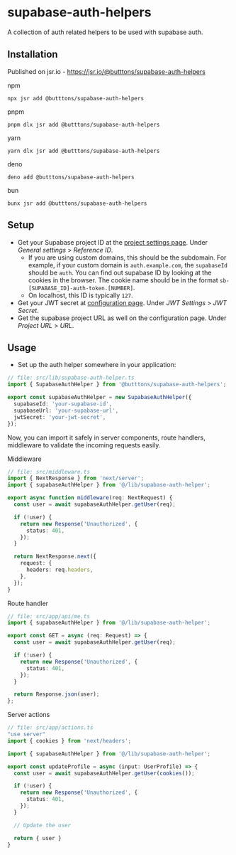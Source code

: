 # supabase-auth-helpers

A collection of auth related helpers to be used with supabase auth.

## Installation
Published on jsr.io - https://jsr.io/@butttons/supabase-auth-helpers

npm
```
npx jsr add @butttons/supabase-auth-helpers
```

pnpm
```
pnpm dlx jsr add @butttons/supabase-auth-helpers
```

yarn
```
yarn dlx jsr add @butttons/supabase-auth-helpers
```

deno
```
deno add @butttons/supabase-auth-helpers
```

bun
```
bunx jsr add @butttons/supabase-auth-helpers
```

## Setup

- Get your Supabase project ID at the [project settings page](https://supabase.com/dashboard/project/_/settings/general). Under _General settings_ > _Reference ID_.
  - If you are using custom domains, this should be the subdomain. For example, if your custom domain is `auth.example.com`, the `supabaseId` should be `auth`. You can find out supabase ID by looking at the cookies in the browser. The cookie name should be in the format `sb-[SUPABASE_ID]-auth-token.[NUMBER]`.
  - On localhost, this ID is typically `127`.
- Get your JWT secret at [configuration page](https://supabase.com/dashboard/project/_/settings/api). Under _JWT Settings_ > _JWT Secret_.
- Get the supabase project URL as well on the configuration page. Under _Project URL_ > _URL_.

## Usage
- Set up the auth helper somewhere in your application:

```ts
// file: src/lib/supabase-auth-helper.ts
import { SupabaseAuthHelper } from '@butttons/supabase-auth-helpers';

export const supabaseAuthHelper = new SupabaseAuthHelper({
  supabaseId: 'your-supabase-id',
  supabaseUrl: 'your-supabase-url',
  jwtSecret: 'your-jwt-secret',
});
```

Now, you can import it safely in server components, route handlers, middleware to validate the incoming requests easily.

Middleware

```ts
// file: src/middleware.ts
import { NextResponse } from 'next/server';
import { supabaseAuthHelper } from '@/lib/supabase-auth-helper';

export async function middleware(req: NextRequest) {
  const user = await supabaseAuthHelper.getUser(req);

  if (!user) {
    return new Response('Unauthorized', {
      status: 401,
    });
  }

  return NextResponse.next({
    request: {
      headers: req.headers,
    },
  });
}
```

Route handler

```ts
// file: src/app/api/me.ts
import { supabaseAuthHelper } from '@/lib/supabase-auth-helper';

export const GET = async (req: Request) => {
  const user = await supabaseAuthHelper.getUser(req);

  if (!user) {
    return new Response('Unauthorized', {
      status: 401,
    });
  }

  return Response.json(user);
};
```

Server actions
```ts
// file: src/app/actions.ts
"use server"
import { cookies } from 'next/headers'; 

import { supabaseAuthHelper } from '@/lib/supabase-auth-helper';

export const updateProfile = async (input: UserProfile) => {
  const user = await supabaseAuthHelper.getUser(cookies());

  if (!user) {
    return new Response('Unauthorized', {
      status: 401,
    });
  }

  // Update the user

  return { user }
}

```